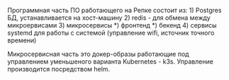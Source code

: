 Программная часть ПО работающего на Репке состоит из:
    1) Postgres БД, устанавливается на хост-машину
    2) redis - для обмена между микроервисами
    3) микросервисы
        *) фронтенд
        *) бекенд
    4) сервисы systemd для работы с системой (управление wifi, источник точного времени)


Микросервисная часть это докер-образы работающие под управлением уменьшеного варианта Kubernetes - k3s.
Управление производится посредством helm.

